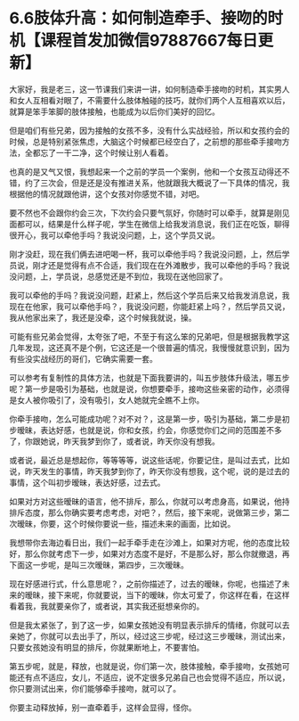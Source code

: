 # 6.6肢体升高：如何制造牵手、接吻的时机【课程首发加微信97887667每日更新】

大家好，我是老三，这一节课我们来讲一讲，如何制造牵手接吻的时机，其实男人和女人互相看对眼了，不需要什么肢体触碰的技巧，就你们两个人互相喜欢以后，就算是笨手笨脚的肢体接触，也能成为以后你们美好的回忆。

但是咱们有些兄弟，因为接触的女孩不多，没有什么实战经验，所以和女孩约会的时候，总是特别紧张焦虑，大脑这个时候都已经空白了，之前想的那些牵手接吻方法，全都忘了一干二净，这个时候让别人看着。

也真的是又气又恨，我想起来一个之前的学员一个案例，他和一个女孩互动得还不错，约了三次会，但是还是没有推进关系，他就跟我大概说了一下具体的情况，我根据他的情况就跟他讲，这个女孩对你感觉不错，对吧。

要不然也不会跟你约会三次，下次约会只要气氛好，你随时可以牵手，就算是刚见面都可以，结果是什么样子呢，学生在微信上给我发消息说，我们正在吃饭，聊得很开心，我可以牵他手吗？我说没问题，上，这个学员又说。

刚才没赶，现在我们俩去进吧喝一杯，我可以牵他手吗？我说没问题，上，然后学员说，刚才还是觉得有点不合适，我们现在在外滩散步，我可以牵他的手吗？我说没问题，上，学员说，总感觉还是不到位，我现在送他回家了。

我可以牵他的手吗？我说没问题，赶紧上，然后这个学员后来又给我发消息说，我现在在他家，我可以牵他手吗？，我说没问题，你能赶紧上吗？，然后学员又说，我从他家出来了，我还是没牵，这个时候我就说，操。

可能有些兄弟会觉得，太夸张了吧，不至于有这么笨的兄弟吧，但是根据我教学这几年发现，这还真不是个例，它这还是一个很普遍的情况，我慢慢就意识到，因为有些没实战经历的哥们，它确实需要一套。

可以参考有复制性的具体方法，也就是下面我要讲的，叫五步肢体升级法，哪五步呢？第一步是吸引为基础，也就是说，你想要牵手，接吻这些亲密的动作，必须得是女人被你吸引了，没有吸引，女人她就完全瞧不上你。

你牵手接吻，怎么可能成功呢？对不对？，这是第一步，吸引为基础，第二步是初步暧昧，表达好感，也就是说，你和女孩，约会，你感觉你们之间的范围差不多了，你跟她说，昨天我梦到你了，或者说，昨天你没有想我。

或者说，最近总是想起你，等等等等，说这些话呢，你要记住，是叫过去式，比如说，昨天发生的事情，昨天我梦到你了，昨天你没有想我，这个呢，说的是过去的事情，这个叫初步暧昧，表达好感，过去式。

如果对方对这些暧昧的语言，他不排斥，那么，你就可以考虑身高，如果说，他持排斥态度，那么你确实要考虑考虑，对吧？，然后，接下来呢，说做第三步，第二次暧昧，你要，这个时候你要说一些，描述未来的画面，比如说。

我想带你去海边看日出，我们一起手牵手走在沙滩上，如果对方呢，他的态度比较好，那么你就考虑下一步，如果对方态度不是好，不是那么好，那么你就撤退，再下面这一步呢，是叫三次暧昧，第四步，三次暧昧。

现在好感进行式，什么意思呢？，之前你描述了，过去的暧昧，你呢，也描述了未来的暧昧，接下来呢，你就要说，当下的暧昧，你太可爱了，你这样在看，在这样看着我，我就要亲你了，或者说，其实我还挺想亲你的。

但是我太紧张了，到了这一步，如果女孩她没有明显表示排斥的情绪，你就可以去亲她了，你就可以去出手了，所以，经过这三步呢，经过这三步暧昧，测试出来，只要女孩她没有明显的排斥，你就果断地上，不要害怕。

第五步呢，就是，释放，也就是说，你们第一次，肢体接触，牵手接吻，女孩她可能还有点不适应，女儿，不适应，说不定很多兄弟自己也会觉得不适应，所以说，你只要测试出来，你们能够牵手接吻，就可以了。

你要主动释放掉，别一直牵着手，这样会显得，怪你。